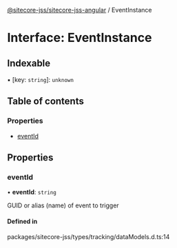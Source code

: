 [@sitecore-jss/sitecore-jss-angular](../README.md) / EventInstance

# Interface: EventInstance

## Indexable

▪ [key: `string`]: `unknown`

## Table of contents

### Properties

- [eventId](EventInstance.md#eventid)

## Properties

### eventId

• **eventId**: `string`

GUID or alias (name) of event to trigger

#### Defined in

packages/sitecore-jss/types/tracking/dataModels.d.ts:14
